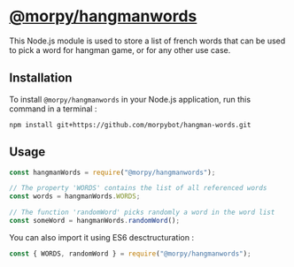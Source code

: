 # [@morpy/hangmanwords](https://github.com/morpybot/hangman-words)

This Node.js module is used to store a list of french words that can be used to pick a word for hangman game, or for any other use case.

## Installation

To install `@morpy/hangmanwords` in your Node.js application, run this command in a terminal :

```
npm install git+https://github.com/morpybot/hangman-words.git
```

## Usage

```js
const hangmanWords = require("@morpy/hangmanwords");

// The property 'WORDS' contains the list of all referenced words
const words = hangmanWords.WORDS;

// The function 'randomWord' picks randomly a word in the word list
const someWord = hangmanWords.randomWord();
```

You can also import it using ES6 desctructuration :
```js
const { WORDS, randomWord } = require("@morpy/hangmanwords");
```